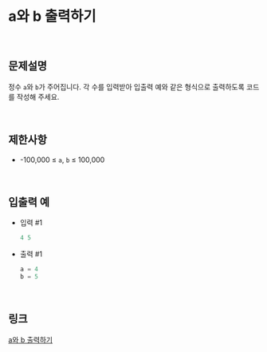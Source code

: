 # a와 b 출력하기

<br>

## 문제설명
정수 `a`와 `b`가 주어집니다. 각 수를 입력받아 입출력 예와 같은 형식으로 출력하도록 코드를 작성해 주세요.

<br>

## 제한사항
- -100,000 ≤ `a`, `b` ≤ 100,000

<br>

## 입출력 예
- 입력 #1
    ```java
    4 5
    ```

- 출력 #1
    ```java
    a = 4
    b = 5
    ```

<br>

## 링크
[a와 b 출력하기](https://school.programmers.co.kr/learn/courses/30/lessons/181951)
